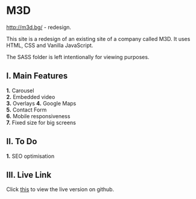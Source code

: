 # M3D
http://m3d.bg/ - redesign.

This site is a redesign of an existing site of a company called M3D.
It uses HTML, CSS and Vanilla JavaScript.

The SASS folder is left intentionally for viewing purposes.

## I. Main Features
**1.** Carousel  
**2.** Embedded video  
**3.** Overlays
**4.** Google Maps  
**5.** Contact Form  
**6.** Mobile responsiveness  
**7.** Fixed size for big screens  

## II. To Do
**1.** SEO optimisation  

## III. Live Link
Click [this](https://velizarstavrev.github.io/M3D/) to view the live version on github.
